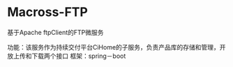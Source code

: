 # Macross-FTP
基于Apache ftpClient的FTP微服务

功能：该服务作为持续交付平台CiHome的子服务，负责产品库的存储和管理，开放上传和下载两个接口
框架：spring－boot
